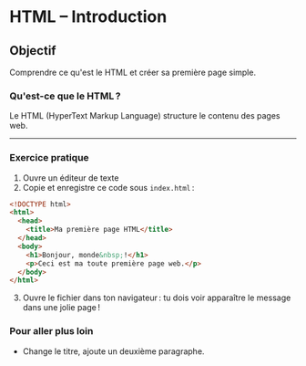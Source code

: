# HTML – Introduction

## Objectif
Comprendre ce qu'est le HTML et créer sa première page simple.

### Qu'est-ce que le HTML ?
Le HTML (HyperText Markup Language) structure le contenu des pages web.

---

### Exercice pratique
1. Ouvre un éditeur de texte
2. Copie et enregistre ce code sous `index.html` :

```html
<!DOCTYPE html>
<html>
  <head>
    <title>Ma première page HTML</title>
  </head>
  <body>
    <h1>Bonjour, monde&nbsp;!</h1>
    <p>Ceci est ma toute première page web.</p>
  </body>
</html>
```
3. Ouvre le fichier dans ton navigateur : tu dois voir apparaître le message dans une jolie page !

### Pour aller plus loin
- Change le titre, ajoute un deuxième paragraphe.